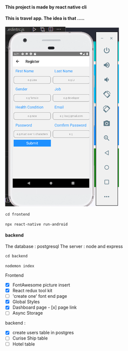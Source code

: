 #### This project is made by react native cli

#### This is travel app. The idea is that .....

![Alt text](./native.png?raw=true "Title")

```
cd frontend

npx react-native run-android

```

#### backend

The database : postgresql
The server : node and express

```
cd backend

nodemon index
```

Frontend

- [x] FontAwesome picture insert
- [x] React redux tool kit
- [ ] 'create one' font end page
- [x] Global Styles
- [x] Dashboard page - [x] page link
- [ ] Async Storage

backend :

- [x] create users table in postgres
- [ ] Curise Ship table
- [ ] Hotel table
